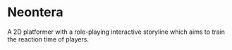 # Neontera
A 2D platformer with a role-playing interactive storyline which aims to train the reaction time of players.
